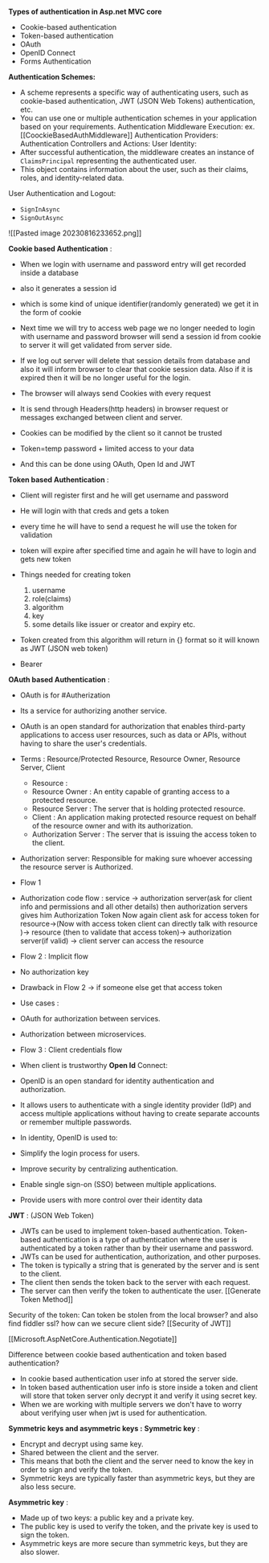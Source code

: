 
**Types of authentication in Asp.net MVC core**
 - Cookie-based authentication
 - Token-based authentication
 - OAuth
 - OpenID Connect
 - Forms Authentication

**Authentication Schemes:**
 - A scheme represents a specific way of authenticating users, such as cookie-based authentication, JWT (JSON Web Tokens) authentication, etc.
 - You can use one or multiple authentication schemes in your application based on your requirements.
Authentication Middleware Execution: ex. [[CoockieBasedAuthMiddleware]] 
Authentication Providers:
Authentication Controllers and Actions:
User Identity:
- After successful authentication, the middleware creates an instance of `ClaimsPrincipal` representing the authenticated user.
- This object contains information about the user, such as their claims, roles, and identity-related data.

User Authentication and Logout:
- `SignInAsync`
- `SignOutAsync`

![[Pasted image 20230816233652.png]]

**Cookie based Authentication** :
- When we login with username and password entry will get recorded inside a database
- also it generates a session id 
- which is some kind of unique identifier(randomly generated) we get it in the form of cookie 
- Next time we will try to access web page we no longer needed to login with username and password browser will send a session id from cookie to server it will get validated from server side.
- If we log out server will delete that session details from database and also it will inform browser to clear that cookie session data. Also if it is expired then it will be no longer useful for the login.

- The browser will always send Cookies with every request
- It is send through Headers(http headers) in browser request or messages exchanged between client and server.
- Cookies can be modified by the client so it cannot be trusted

- Token=temp password + limited access to your data
- And this can be done using OAuth, Open Id and JWT

**Token based Authentication** :
- Client will register first and he will get username and password
- He will login with that creds and gets a token
- every time he will have to send a request he will use the token for validation
- token will expire after specified time and again he will have to login and gets new token

- Things needed for creating token
	1. username
	2. role(claims)
	3. algorithm
	4. key
	5. some details like issuer or creator and expiry etc.
 - Token created from this algorithm will return in {} format so it will known as JWT (JSON web token)
 - Bearer
  
**OAuth based Authentication** :
- OAuth is for #Autherization
- Its a service for authorizing another service.
- OAuth is an open standard for authorization that enables third-party applications to access user resources, such as data or APIs, without having to share the user's credentials.
- Terms : Resource/Protected Resource, Resource Owner, Resource Server, Client
	- Resource : 
	- Resource Owner : An entity capable of granting access to a protected resource.
	- Resource Server : The server that is holding protected resource.
	- Client : An  application making protected resource request on behalf of the resource owner and with its authorization.
	- Authorization Server : The server that is issuing the access token to the client.   
	
- Authorization server: Responsible for making sure whoever accessing the resource server is Authorized.
- Flow 1
- Authorization code flow : service -> authorization server(ask for client info and permissions and all other details) then authorization servers gives him Authorization Token Now again client ask for access token for resource->(Now with access token client can directly talk with resource )-> resource (then to validate that access token)-> authorization server(if valid) -> client  server can access the resource
- Flow 2 : Implicit flow
- No authorization key
- Drawback in Flow 2 -> if someone else get that access token 
- Use cases : 
- OAuth for authorization between services.
- Authorization between microservices.
- Flow 3 : Client credentials flow
- When client is trustworthy 
**Open Id** Connect:
- OpenID is an open standard for identity authentication and authorization. 
- It allows users to authenticate with a single identity provider (IdP) and access multiple applications without having to create separate accounts or remember multiple passwords.
- In identity, OpenID is used to:
- Simplify the login process for users.
- Improve security by centralizing authentication.
- Enable single sign-on (SSO) between multiple applications.
- Provide users with more control over their identity data

**JWT** : (JSON Web Token)
- JWTs can be used to implement token-based authentication. Token-based authentication is a type of authentication where the user is authenticated by a token rather than by their username and password.
- JWTs can be used for authentication, authorization, and other purposes.
- The token is typically a string that is generated by the server and is sent to the client.
- The client then sends the token back to the server with each request.
- The server can then verify the token to authenticate the user.
[[Generate Token Method]]

Security of the token:
	Can token be stolen from the local browser? and also find fiddler ssl? how can we secure client side?
	[[Security of JWT]]

[[Microsoft.AspNetCore.Authentication.Negotiate]]

Difference between cookie based authentication and token based authentication?
- In cookie based authentication user info at stored the server side.
- In token based authentication user info is store inside a token and client will store that token server only decrypt it and verify it using secret key.
- When we are working with multiple servers we don't have to worry about verifying user when jwt is used for authentication.

**Symmetric keys and asymmetric keys :** 
**Symmetric key** :
- Encrypt and decrypt using same key.
- Shared between the client and the server. 
- This means that both the client and the server need to know the key in order to sign and verify the token. 
- Symmetric keys are typically faster than asymmetric keys, but they are also less secure.

**Asymmetric key** :
- Made up of two keys: a public key and a private key. 
- The public key is used to verify the token, and the private key is used to sign the token.
- Asymmetric keys are more secure than symmetric keys, but they are also slower.
